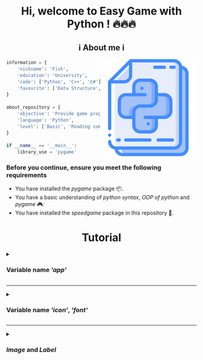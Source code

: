 <h1 align="center">Hi, welcome to Easy Game with Python ! 🔥🔥🔥</h1>

<h2 align="center">ℹ️ About me ℹ️</h2>
<img align="right" src="Image/icon.png">

```python
information = {
	'nickname': 'Fish',
	'education': 'University',
	'code': ['Python', 'C++', 'C#'],
	'favourite': ['Data Structure', 'Code game', 'Configuration']
}

about_repository = {
	'objective': 'Provide game programming library',
	'language': 'Python',
	'level': ['Basic', 'Reading comprehension', 'Apply']
}

if __name__ == '__main__':
	library_use = 'pygame'
```

### Before you continue, ensure you meet the following requirements
* You have installed the *pygame* package 📦.
* You have a basic understanding of *python syntax*, *OOP of python* and *pygame* 🎮:
* You have installed the *speedgame* package in this repository 🎲.

## <h1 align="center">Tutorial</h1>

<details>
<summary><h3>Variable name <i>'app'</i></h3></summary>
<br>
Well, you will learn it !
</details>

---
<details>
<summary><h3>Variable name <i>'icon'</i>, <i>'font'</i></h3></summary>
<br>
Well, you will learn it !
</details>

---
<details>
<summary><h3><i>Image</i> and <i>Label</i></h3></summary>
<br>
Well, you will learn it !
</details>
